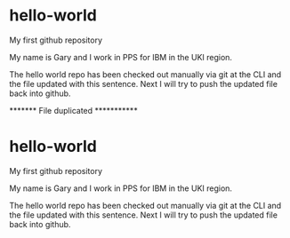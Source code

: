 # hello-world
My first github repository

My name is Gary and I work in PPS for IBM in the UKI region.

The hello world repo has been checked out manually via git at the CLI and the file updated with this sentence.
Next I will try to push the updated file back into github.



******* File duplicated  ***********

# hello-world
My first github repository

My name is Gary and I work in PPS for IBM in the UKI region.

The hello world repo has been checked out manually via git at the CLI and the file updated with this sentence.
Next I will try to push the updated file back into github.
